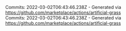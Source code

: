 Commits: 2022-03-02T06:43:46.238Z - Generated via https://github.com/marketplace/actions/artificial-grass
<br>
Commits: 2022-03-02T06:43:46.238Z - Generated via https://github.com/marketplace/actions/artificial-grass
<br>
